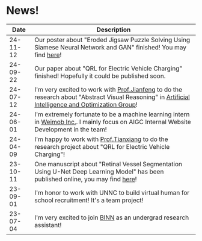 # News!


| Date | Description |
| ------ | ----------- |
| 24-11-12 | Our poster about "Eroded Jigsaw Puzzle Solving Using Siamese Neural Network and GAN" finished! You may find [here](https://drive.google.com/file/d/1Nr2QTImf2IcZPTJvUhrtCa1nU9iLDLdS/view)! |
| 24-09-22 | Our paper about "QRL for Electric Vehicle Charging" finished! Hopefully it could be published soon.|
| 24-07-12 | I'm very excited to work with [Prof.Jianfeng](https://research.nottingham.edu.cn/en/persons/jianfeng-ren) to do the research about "Abstract Visual Reasoning" in [Artificial Intelligence and Optimization Group](https://research.nottingham.edu.cn/en/organisations/artificial-intelligence-and-optimisation-research-group/persons/)!|
| 24-06-01 | I'm extremely fortunate to be a machine learning intern in [Weimob Inc.](https://group.weimob.com/en/). I mainly focus on AIGC Internal Website Development in the team!  |
| 24-04-09 | I'm happy to work with [Prof.Tianxiang](https://research.nottingham.edu.cn/en/persons/tianxiang-cui) to do the research project about "QRL for Electric Vehicle Charging"! |
| 23-10-11 | One manuscript about "Retinal Vessel Segmentation Using U-Net Deep Learning Model" has been published online, you may find [here](https://drive.google.com/file/d/1ljHjuUYeJ7PuPm_VWQZV9-yEk4EtGSv7/view)! |
| 23-09-01 | I'm honor to work with UNNC to build virtual human for school recruitment! It's a team project!|
| 23-07-04 | I'm very excited to join [BINN](http://www.binn.cas.cn/) as an undergrad research assistant! |



